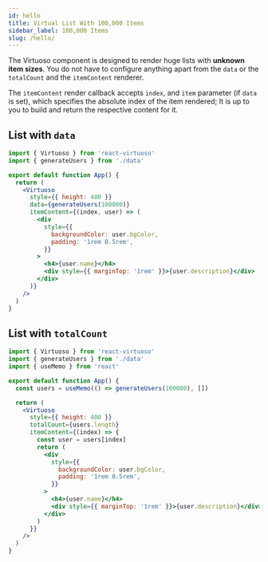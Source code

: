 ```yaml
---
id: hello
title: Virtual List With 100,000 Items
sidebar_label: 100,000 Items
slug: /hello/
---
```


The Virtuoso component is designed to render huge lists with **unknown item sizes**.
You do not have to configure anything apart from the `data` or the `totalCount` and the `itemContent` renderer.

The `itemContent` render callback accepts `index`, and `item` parameter (if `data` is set),
which specifies the absolute index of the item rendered;
It is up to you to build and return the respective content for it.

## List with `data`

```jsx live include-data
import { Virtuoso } from 'react-virtuoso'
import { generateUsers } from './data'

export default function App() {
  return (
    <Virtuoso
      style={{ height: 400 }}
      data={generateUsers(100000)}
      itemContent={(index, user) => (
        <div
          style={{
            backgroundColor: user.bgColor,
            padding: '1rem 0.5rem',
          }}
        >
          <h4>{user.name}</h4>
          <div style={{ marginTop: '1rem' }}>{user.description}</div>
        </div>
      )}
    />
  )
}
```

## List with `totalCount`

```jsx live include-data
import { Virtuoso } from 'react-virtuoso'
import { generateUsers } from './data'
import { useMemo } from 'react'

export default function App() {
  const users = useMemo(() => generateUsers(100000), [])

  return (
    <Virtuoso
      style={{ height: 400 }}
      totalCount={users.length}
      itemContent={(index) => {
        const user = users[index]
        return (
          <div
            style={{
              backgroundColor: user.bgColor,
              padding: '1rem 0.5rem',
            }}
          >
            <h4>{user.name}</h4>
            <div style={{ marginTop: '1rem' }}>{user.description}</div>
          </div>
        )
      }}
    />
  )
}
```
